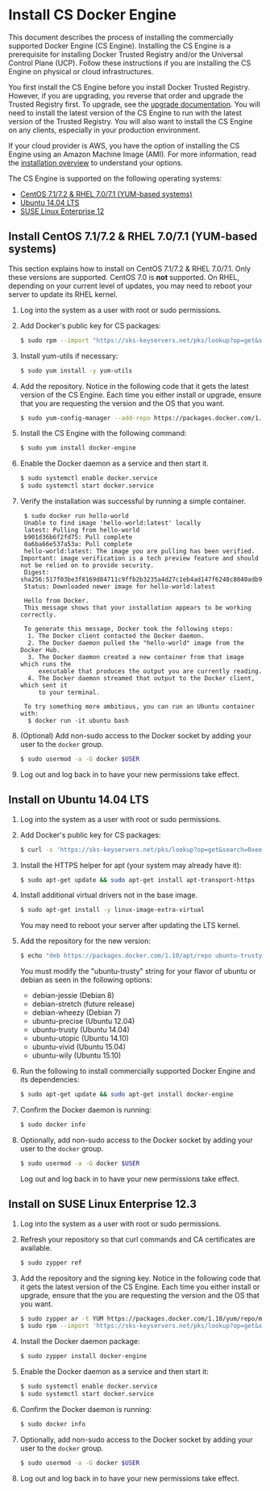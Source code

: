 <!--[metadata]>
+++
aliases = [ "/docker-trusted-registry/install/engine-ami-launch/",
            "/docker-trusted-registry/install/install-csengine/"]
title = "Install CS Docker Engine"
description = "Learn how to install the commercially supported version of Docker Engine."
keywords = ["docker, engine, dtr, install"]
[menu.main]
parent="menu_csengine"
weight=0
+++
<![end-metadata]-->


# Install CS Docker Engine

This document describes the process of installing the commercially supported
Docker Engine (CS Engine). Installing the CS Engine is a prerequisite for
installing Docker Trusted Registry and/or the Universal Control Plane (UCP).
Follow these instructions if you are installing the CS Engine on physical or
cloud infrastructures.


You first install the CS Engine before you install Docker Trusted Registry.
However, if you are upgrading, you reverse that order and upgrade the Trusted
Registry first. To upgrade, see the [upgrade documentation](upgrade.md).
You will need to install the latest version of the CS Engine to run with the
latest version of the Trusted Registry. You will also want to install the
CS Engine on
any clients, especially in your production environment.

If your cloud provider is AWS, you have the option of installing the CS Engine
using an Amazon Machine Image (AMI). For more information, read
the [installation overview](index.md) to understand your options.

The CS Engine is supported on the following operating systems:


* [CentOS 7.1/7.2 & RHEL 7.0/7.1 (YUM-based systems)](#install-on-centos-7-1-rhel-7-0-7-1-yum-based-systems)
* [Ubuntu 14.04 LTS](#install-on-ubuntu-14-04-lts)
* [SUSE Linux Enterprise 12](#install-on-suse-linux-enterprise-12-3)


## Install CentOS 7.1/7.2 & RHEL 7.0/7.1 (YUM-based systems)

This section explains how to install on CentOS 7.1/7.2 & RHEL 7.0/7.1. Only
these versions are supported. CentOS 7.0 is **not** supported. On RHEL,
depending on your current level of updates, you may need to reboot your server
to update its RHEL kernel.

1. Log into the system as a user with root or sudo permissions.

2. Add Docker's public key for CS packages:

    ```bash
    $ sudo rpm --import "https://sks-keyservers.net/pks/lookup?op=get&search=0xee6d536cf7dc86e2d7d56f59a178ac6c6238f52e"
    ```

3. Install yum-utils if necessary:

    ```bash
    $ sudo yum install -y yum-utils
    ```

4. Add the repository. Notice in the following code that it gets the latest
version of the CS Engine. Each time you either install or upgrade, ensure that
you are requesting the version and the OS that you want.


    ```bash
    $ sudo yum-config-manager --add-repo https://packages.docker.com/1.10/yum/repo/main/centos/7
    ```

5. Install the CS Engine with the following command:

    ```bash
    $ sudo yum install docker-engine
    ```

6. Enable the Docker daemon as a service and then start it.

    ```bash
    $ sudo systemctl enable docker.service
    $ sudo systemctl start docker.service
    ```

7. Verify the installation was successful by running a simple container.

        $ sudo docker run hello-world
        Unable to find image 'hello-world:latest' locally
        latest: Pulling from hello-world
        b901d36b6f2fd75: Pull complete
        0a6ba66e537a53a: Pull complete
        hello-world:latest: The image you are pulling has been verified. Important: image verification is a tech preview feature and should not be relied on to provide security.
        Digest: sha256:517f03be3f8169d84711c9ffb2b3235a4d27c1eb4ad147f6248c8040adb93113
        Status: Downloaded newer image for hello-world:latest

        Hello from Docker.
        This message shows that your installation appears to be working correctly.

        To generate this message, Docker took the following steps:
         1. The Docker client contacted the Docker daemon.
         2. The Docker daemon pulled the "hello-world" image from the Docker Hub.
         3. The Docker daemon created a new container from that image which runs the
            executable that produces the output you are currently reading.
         4. The Docker daemon streamed that output to the Docker client, which sent it
            to your terminal.

        To try something more ambitious, you can run an Ubuntu container with:
         $ docker run -it ubuntu bash


8. (Optional) Add non-sudo access to the Docker socket by adding your user
to the `docker` group.

    ```bash
    $ sudo usermod -a -G docker $USER
    ```

9. Log out and log back in to have your new permissions take effect.


## Install on Ubuntu 14.04 LTS

1. Log into the system as a user with root or sudo permissions.

2. Add Docker's public key for CS packages:

    ```bash
    $ curl -s 'https://sks-keyservers.net/pks/lookup?op=get&search=0xee6d536cf7dc86e2d7d56f59a178ac6c6238f52e' | sudo apt-key add --import
    ```

3. Install the HTTPS helper for apt (your system may already have it):

    ```bash
    $ sudo apt-get update && sudo apt-get install apt-transport-https
    ```

4. Install additional virtual drivers not in the base image.

    ```bash
    $ sudo apt-get install -y linux-image-extra-virtual
    ```

    You may need to reboot your server after updating the LTS kernel.

5. Add the repository for the new version:

    ```bash
    $ echo "deb https://packages.docker.com/1.10/apt/repo ubuntu-trusty main" | sudo tee /etc/apt/sources.list.d/docker.list
    ```

    You must modify the "ubuntu-trusty" string for your flavor of ubuntu or
    debian as seen in the following options:

    * debian-jessie (Debian 8)
    * debian-stretch (future release)
    * debian-wheezy (Debian 7)
    * ubuntu-precise (Ubuntu 12.04)
    * ubuntu-trusty (Ubuntu 14.04)
    * ubuntu-utopic (Ubuntu 14.10)
    * ubuntu-vivid (Ubuntu 15.04)
    * ubuntu-wily (Ubuntu 15.10)

6. Run the following to install commercially supported Docker Engine and its
dependencies:

    ```bash
    $ sudo apt-get update && sudo apt-get install docker-engine
    ```

7. Confirm the Docker daemon is running:

    ```bash
    $ sudo docker info
    ```

8. Optionally, add non-sudo access to the Docker socket by adding your
user to the `docker` group.

    ```bash
    $ sudo usermod -a -G docker $USER
    ```

    Log out and log back in to have your new permissions take effect.


## Install on SUSE Linux Enterprise 12.3

1. Log into the system as a user with root or sudo permissions.

2. Refresh your repository so that curl commands and CA certificates
are available.

    ```bash
    $ sudo zypper ref
    ```

3. Add the repository and the signing key. Notice in the following code
that it gets the latest version of the CS Engine. Each time you either
install or upgrade, ensure that the you are requesting the version and the
OS that you want.

    ```bash
    $ sudo zypper ar -t YUM https://packages.docker.com/1.10/yum/repo/main/opensuse/12.3 docker-1.10
    $ sudo rpm --import 'https://sks-keyservers.net/pks/lookup?op=get&search=0xee6d536cf7dc86e2d7d56f59a178ac6c6238f52e'
    ```

4. Install the Docker daemon package:

    ```bash
    $ sudo zypper install docker-engine
    ```

5. Enable the Docker daemon as a service and then start it:

    ```bash
    $ sudo systemctl enable docker.service
    $ sudo systemctl start docker.service
    ```

6. Confirm the Docker daemon is running:

    ```bash
    $ sudo docker info
    ```

7. Optionally, add non-sudo access to the Docker socket by adding your user
to the `docker` group.

    ```bash
    $ sudo usermod -a -G docker $USER
    ```

8. Log out and log back in to have your new permissions take effect.
